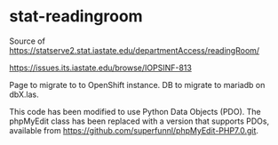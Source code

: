 # stat-readingroom
Source of https://statserve2.stat.iastate.edu/departmentAccess/readingRoom/

https://issues.its.iastate.edu/browse/IOPSINF-813

Page to migrate to to OpenShift instance.
DB to migrate to mariadb on dbX.las.

This code has been modified to use Python Data Objects (PDO).
The phpMyEdit class has been replaced with a version that supports PDOs, 
available from https://github.com/superfunnl/phpMyEdit-PHP7.0.git.
